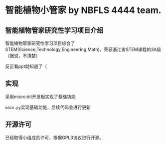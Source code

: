 # 智能植物小管家 by NBFLS 4444 team.

## 智能植物管家研究性学习项目介绍

智能植物管家研究性学习项目综合了STEM(Science,Technology,Engineering,Math)，荣获浙江省STEM课程的3A级（据说，不清楚）

反正看ppt就知道了（


## 实现

采用micro:bit开发板实现了基础功能

`main.py`实现基础功能，后续代码会进行更新

## 开源许可

已经取得小组成员许可，根据GPL3协议进行开源。